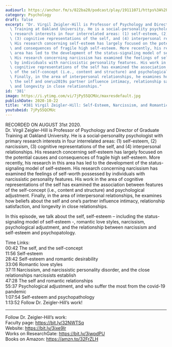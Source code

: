 ```yaml
---
audiourl: https://anchor.fm/s/822ba20/podcast/play/19111071/https%3A%2F%2Fd3ctxlq1ktw2nl.cloudfront.net%2Fstaging%2F2020-8-5%2Ffc507c13-73c4-c874-9bf4-80844ea1de77.m4a
category: Psychology
draft: false
excerpt: "Dr. Virgil Zeigler-Hill is Professor of Psychology and Director of Graduate\
  \ Training at Oakland University. He is a social-personality psychologist with primary\
  \ research interests in four interrelated areas: (1) self-esteem, (2) narcissism,\
  \ (3) cognitive representations of the self, and (4) interpersonal relationships.\
  \ His research concerning self-esteem has largely focused on the potential causes\
  \ and consequences of fragile high self-esteem. More recently, his research in this\
  \ area has led to the development of the status-signaling model of self-esteem.\
  \ His research concerning narcissism has examined the feelings of self-worth possessed\
  \ by individuals with narcissistic personality features. His work in the area of\
  \ cognitive representations of the self has examined the association between features\
  \ of the self-concept (i.e., content and structure) and psychological adjustment.\
  \ Finally, in the area of interpersonal relationships, he examines how beliefs about\
  \ the self and one\u2019s partner influence intimacy, relationship satisfaction,\
  \ and longevity in close relationships."
id: '381'
image: https://i.ytimg.com/vi/7jPy55QCMUc/maxresdefault.jpg
publishDate: 2020-10-22
title: '#381 Virgil Zeigler-Hill: Self-Esteem, Narcissism, and Romantic Love Styles'
youtubeid: 7jPy55QCMUc
---
```

<div class="timelinks">

RECORDED ON AUGUST 31st 2020.  
Dr. Virgil Zeigler-Hill is Professor of Psychology and Director of Graduate Training at Oakland University. He is a social-personality psychologist with primary research interests in four interrelated areas: (1) self-esteem, (2) narcissism, (3) cognitive representations of the self, and (4) interpersonal relationships. His research concerning self-esteem has largely focused on the potential causes and consequences of fragile high self-esteem. More recently, his research in this area has led to the development of the status-signaling model of self-esteem. His research concerning narcissism has examined the feelings of self-worth possessed by individuals with narcissistic personality features. His work in the area of cognitive representations of the self has examined the association between features of the self-concept (i.e., content and structure) and psychological adjustment. Finally, in the area of interpersonal relationships, he examines how beliefs about the self and one’s partner influence intimacy, relationship satisfaction, and longevity in close relationships.

In this episode, we talk about the self, self-esteem – including the status-signaling model of self-esteem -, romantic love styles, narcissism, psychological adjustment, and the relationship between narcissism and self-esteem and psychopatology.

Time Links:  
<time>00:42</time> The self, and the self-concept  
<time>11:56</time> Self-esteem  
<time>28:42</time> Self-esteem and romantic desirability  
<time>33:06</time> Romantic love styles  
<time>37:11</time> Narcissism, and narcissistic personality disorder, and the close relationships narcissists establish  
<time>47:28</time> The self and romantic relationships  
<time>55:37</time> Psychological adjustment, and who suffer the most from the covid-19 pandemic  
<time>1:07:54</time> Self-esteem and psychopathology  
<time>1:13:52</time> Follow Dr. Zeigler-Hill’s work!

---

Follow Dr. Zeigler-Hill’s work:  
Faculty page: https://bit.ly/32NWTSq  
Website: https://bit.ly/3jxe9lr  
Works on ResearchGate: https://bit.ly/3jwpdPU  
Books on Amazon: https://amzn.to/32FrZLH
</div>

